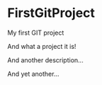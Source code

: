 # FirstGitProject
My first GIT project

And what a project it is!

And another description...

And yet another...
